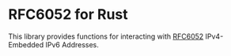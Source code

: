 # RFC6052 for Rust

This library provides functions for interacting with [RFC6052](https://datatracker.ietf.org/doc/html/rfc6052) IPv4-Embedded IPv6 Addresses.
